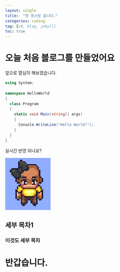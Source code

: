```yaml
---
layout: single
title:  "첫 포스팅 입니다."
categories: coding
tag: [c#, blog, jekyll]
toc: true
---
```


# 오늘 처음 블로그를 만들었어요

앞으로 열심히 해보겠습니다.

```c#
using System;

namespace HelloWorld
{
  class Program
  {
    static void Main(string[] args)
    {
      Console.WriteLine("Hello World!");    
    }
  }
}
```

실시간 반영 되나요?

![2023-01-30-first.png](../assets/images/2023-01-30-first.png)

## 세부 목차1

### 이것도 세부 목차

# 반갑습니다.